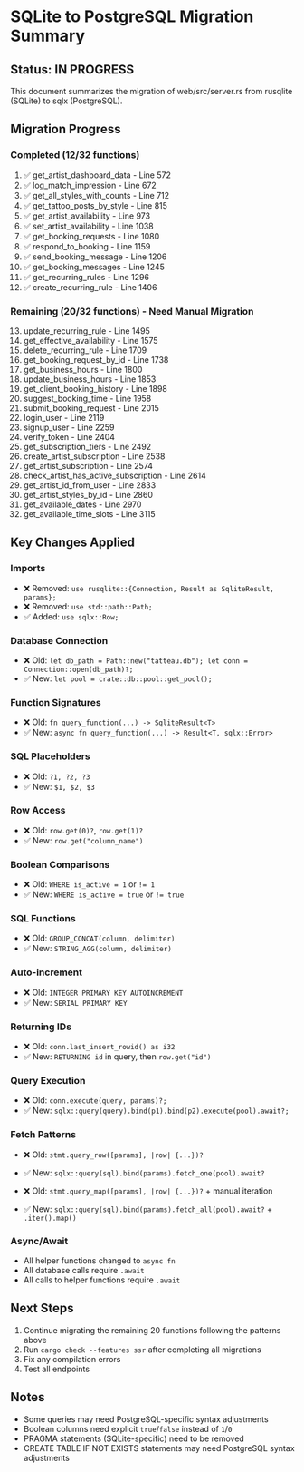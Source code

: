 # SQLite to PostgreSQL Migration Summary

## Status: IN PROGRESS

This document summarizes the migration of web/src/server.rs from rusqlite (SQLite) to sqlx (PostgreSQL).

## Migration Progress

### Completed (12/32 functions)
1. ✅ get_artist_dashboard_data - Line 572
2. ✅ log_match_impression - Line 672
3. ✅ get_all_styles_with_counts - Line 712
4. ✅ get_tattoo_posts_by_style - Line 815
5. ✅ get_artist_availability - Line 973
6. ✅ set_artist_availability - Line 1038
7. ✅ get_booking_requests - Line 1080
8. ✅ respond_to_booking - Line 1159
9. ✅ send_booking_message - Line 1206
10. ✅ get_booking_messages - Line 1245
11. ✅ get_recurring_rules - Line 1296
12. ✅ create_recurring_rule - Line 1406

### Remaining (20/32 functions) - Need Manual Migration
13. update_recurring_rule - Line 1495
14. get_effective_availability - Line 1575
15. delete_recurring_rule - Line 1709
16. get_booking_request_by_id - Line 1738
17. get_business_hours - Line 1800
18. update_business_hours - Line 1853
19. get_client_booking_history - Line 1898
20. suggest_booking_time - Line 1958
21. submit_booking_request - Line 2015
22. login_user - Line 2119
23. signup_user - Line 2259
24. verify_token - Line 2404
25. get_subscription_tiers - Line 2492
26. create_artist_subscription - Line 2538
27. get_artist_subscription - Line 2574
28. check_artist_has_active_subscription - Line 2614
29. get_artist_id_from_user - Line 2833
30. get_artist_styles_by_id - Line 2860
31. get_available_dates - Line 2970
32. get_available_time_slots - Line 3115

## Key Changes Applied

### Imports
- ❌ Removed: `use rusqlite::{Connection, Result as SqliteResult, params};`
- ❌ Removed: `use std::path::Path;`
- ✅ Added: `use sqlx::Row;`

### Database Connection
- ❌ Old: `let db_path = Path::new("tatteau.db"); let conn = Connection::open(db_path)?;`
- ✅ New: `let pool = crate::db::pool::get_pool();`

### Function Signatures
- ❌ Old: `fn query_function(...) -> SqliteResult<T>`
- ✅ New: `async fn query_function(...) -> Result<T, sqlx::Error>`

### SQL Placeholders
- ❌ Old: `?1, ?2, ?3`
- ✅ New: `$1, $2, $3`

### Row Access
- ❌ Old: `row.get(0)?`, `row.get(1)?`
- ✅ New: `row.get("column_name")`

### Boolean Comparisons
- ❌ Old: `WHERE is_active = 1` or `!= 1`
- ✅ New: `WHERE is_active = true` or `!= true`

### SQL Functions
- ❌ Old: `GROUP_CONCAT(column, delimiter)`
- ✅ New: `STRING_AGG(column, delimiter)`

### Auto-increment
- ❌ Old: `INTEGER PRIMARY KEY AUTOINCREMENT`
- ✅ New: `SERIAL PRIMARY KEY`

### Returning IDs
- ❌ Old: `conn.last_insert_rowid() as i32`
- ✅ New: `RETURNING id` in query, then `row.get("id")`

### Query Execution
- ❌ Old: `conn.execute(query, params)?;`
- ✅ New: `sqlx::query(query).bind(p1).bind(p2).execute(pool).await?;`

### Fetch Patterns
- ❌ Old: `stmt.query_row([params], |row| {...})?`
- ✅ New: `sqlx::query(sql).bind(params).fetch_one(pool).await?`

- ❌ Old: `stmt.query_map([params], |row| {...})?` + manual iteration
- ✅ New: `sqlx::query(sql).bind(params).fetch_all(pool).await?` + `.iter().map()`

### Async/Await
- All helper functions changed to `async fn`
- All database calls require `.await`
- All calls to helper functions require `.await`

## Next Steps

1. Continue migrating the remaining 20 functions following the patterns above
2. Run `cargo check --features ssr` after completing all migrations
3. Fix any compilation errors
4. Test all endpoints

## Notes

- Some queries may need PostgreSQL-specific syntax adjustments
- Boolean columns need explicit `true`/`false` instead of `1`/`0`
- PRAGMA statements (SQLite-specific) need to be removed
- CREATE TABLE IF NOT EXISTS statements may need PostgreSQL syntax adjustments
